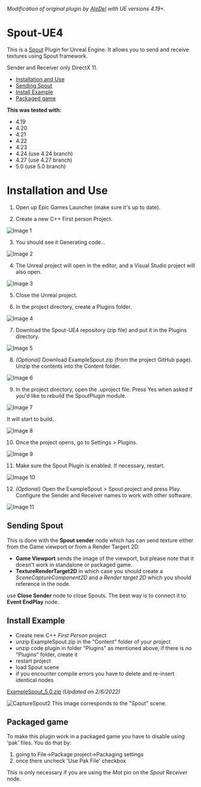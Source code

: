 *Modification of original plugin by [AleDel](https://github.com/AleDel/Spout-UE4) with UE versions 4.19+.*

# Spout-UE4
This is a [Spout](http://spout.zeal.co/) Plugin for Unreal Engine. It allows you to send and receive textures using Spout framework.

Sender and Receiver only DirectX 11.

* [Installation and Use](#installation-and-use)
* [Sending Spout](#sending-spout)
* [Install Example](#install-example)
* [Packaged game](#packaged-game)

**This was tested with:**
* 4.19
* 4.20
* 4.21
* 4.22
* 4.23 
* 4.24 (use 4.24 branch)
* 4.27 (use 4.27 branch)
* 5.0 (use 5.0 branch)


# Installation and Use

1. Open up Epic Games Launcher (make sure it's up to date).

2. Create a new C++ First person Project.

![Image 1](https://L05.github.io/Spout-UE4/images/SpoutExample_Instructions_01.png)

3. You should see it Generating code...

![Image 2](https://L05.github.io/Spout-UE4/images/SpoutExample_Instructions_02.png)

4. The Unreal project will open in the editor, and a Visual Studio project will also open.

![Image 3](https://L05.github.io/Spout-UE4/images/SpoutExample_Instructions_03.png)

5. Close the Unreal project.

6. In the project directory, create a Plugins folder.

![Image 4](https://L05.github.io/Spout-UE4/images/SpoutExample_Instructions_04.png)

7. Download the Spout-UE4 repository (zip file) and put it in the Plugins directory.

![Image 5](https://L05.github.io/Spout-UE4/images/SpoutExample_Instructions_05.png)

8. *(Optional)* Download ExampleSpout.zip (from the project GitHub page). Unzip the contents into the Content folder.

![Image 6](https://L05.github.io/Spout-UE4/images/SpoutExample_Instructions_06.png)

9. In the project directory, open the .uproject file. Press Yes when asked if you'd like to rebuild the SpoutPlugin module.

![Image 7](https://L05.github.io/Spout-UE4/images/SpoutExample_Instructions_07.png)

It will start to build.

![Image 8](https://L05.github.io/Spout-UE4/images/SpoutExample_Instructions_08.png)

10. Once the project opens, go to Settings > Plugins.

![Image 9](https://L05.github.io/Spout-UE4/images/SpoutExample_Instructions_09.png)

11. Make sure the Spout Plugin is enabled. If necessary, restart.

![Image 10](https://L05.github.io/Spout-UE4/images/SpoutExample_Instructions_10.png)

12. *(Optional)* Open the ExampleSpout > Spout project and press Play. Configure the Sender and Receiver names to work with other software.

![Image 11](https://L05.github.io/Spout-UE4/images/SpoutExample_Instructions_11.png)


## Sending Spout

This is done with the **Spout sender** node which has can send texture either from the Game viewport or from a Render Targert 2D: 
  * **Game Viewport** sends the image of the viewport, but please note that it doesn't work in standalone or packaged game.
  * **TextureRenderTarget2D** in which case you should create a _SceneCaptureComponent2D_ and a *Render target 2D* which you should reference in the node.

use **Close Sender** node to close Spouts. The best way is to connect it to **Event EndPlay** node.

## Install Example

* Create new C++ *First Person* project
* unzip ExampleSpout.zip in the "Content" folder of your project
* unzip code plugin in folder "Plugins" as mentioned above, if there is no "Plugins" folder, create it
* restart project
* load Spout scene
* if you encounter compile errors you have to delete and re-insert identical nodes

[ExampleSpout_5.0.zip](http://L05.github.io/Spout-UE4/exampleSpoutUE4/ExampleSpout_5.0.zip) *(Updated on 2/6/2022)*

![CaptureSpout2](http://aledel.github.io/Spout-UE4/images/spout2.jpg)
This image corresponds to the "Spout" scene. 

## Packaged game
To make this plugin work in a packaged game you have to disable using 'pak' files. You do that by:
1. going to File->Package project->Packaging settings
2. once there uncheck 'Use Pak File' checkbox

This is only necessary if you are using the *Mat* pin on the *Spout Receiver* node.
